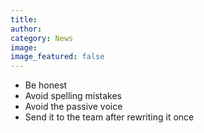 ```yaml
---
title:
author: 
category: News
image:
image_featured: false
---
```


- Be honest
- Avoid spelling mistakes
- Avoid the passive voice
- Send it to the team after rewriting it once
